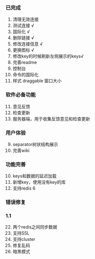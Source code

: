 ### 已完成

1. 清理无效连接
2. 测试连接 √
3. 国际化 √
7. 删除链接 √
8. 修改连接信息 √
14. 更换图标 √
15. 修改key的时候刷新左侧展示的keys√
18. 完善readme
6. 控制台
13. 命令的国际化
23. 样式 draggable 窗口大小

### 软件必备功能

11. 意见反馈
17. 检查更新
19. 服务器端，用于收集反馈意见和检查更新

### 用户体验

9. separator树状结构展示
24. 完善wiki

### 功能完善

10. keys和数据的延迟加载
21. 新增key，使用没有key的库
16. 支持redis 6

### 错误修复


### 1.1
22. 两个redis之间同步数据
4. 支持SSL
5. 支持cluster
20. 修复乱码
12. 暗黑模式






